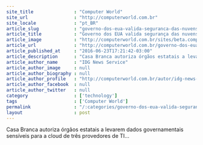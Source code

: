```yaml
---
site_title               : "Computer World"
site_url                 : "http://computerworld.com.br"
site_locale              : "pt_BR"
article_slug             : "governo-dos-eua-valida-seguranca-das-nuvens-da-aws-e-microsoft"
article_title            : "Governo dos EUA valida segurança das nuvens da AWS e Microsoft"
article_image            : "http://computerworld.com.br/sites/beta.computerworld.com.br/files/news_articles/cloud_computing_migracao.jpg"
article_url              : "http://computerworld.com.br/governo-dos-eua-valida-seguranca-das-nuvens-da-aws-e-microsoft"
article_published_at     : "2016-06-23T17:21:42-03:00"
article_description      : "Casa Branca autoriza órgãos estatais a levarem dados governamentais sensíveis para a cloud de três provedores de TI..."
article_author_name      : "IDG News Service"
article_author_image     : null
article_author_biography : null
article_author_profile   : "http://computerworld.com.br/autor/idg-news-services"
article_author_facebook  : null
article_author_twitter   : null
category                 : ['technology']
tags                     : ['Computer World']
permalink                : "/:categories/governo-dos-eua-valida-seguranca-das-nuvens-da-aws-e-microsoft/"
layout                   : post
---
```


Casa Branca autoriza órgãos estatais a levarem dados governamentais sensíveis para a cloud de três provedores de TI...
